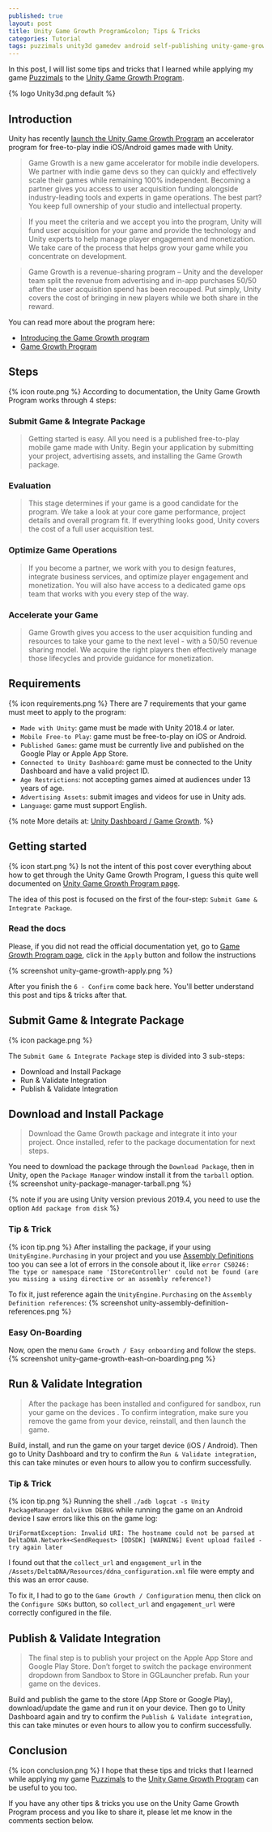 ```yaml
---
published: true
layout: post
title: Unity Game Growth Program&colon; Tips & Tricks
categories: Tutorial
tags: puzzimals unity3d gamedev android self-publishing unity-game-growth-program
---
```

In this post, I will list some tips and tricks that I learned while applying my game [Puzzimals](https://play.google.com/store/apps/details?id=br.com.diegogiacomelli.puzzimals) to the [Unity Game Growth Program](https://unity.com/solutions/mobile/game-growth-program).

{% logo Unity3d.png default %}

## Introduction
Unity has recently [launch the Unity Game Growth Program](https://blogs.unity3d.com/2020/10/13/introducing-the-game-growth-program/) an accelerator program for free-to-play indie iOS/Android games made with Unity.

> Game Growth is a new game accelerator for mobile indie developers. We partner with indie game devs so they can quickly and effectively scale their games while remaining 100% independent. Becoming a partner gives you access to user acquisition funding alongside industry-leading tools and experts in game operations. The best part? You keep full ownership of your studio and intellectual property.

> If you meet the criteria and we accept you into the program, Unity will fund user acquisition for your game and provide the technology and Unity experts to help manage player engagement and monetization. We take care of the process that helps grow your game while you concentrate on development. 

> Game Growth is a revenue-sharing program – Unity and the developer team split the revenue from advertising and in-app purchases 50/50 after the user acquisition spend has been recouped. Put simply, Unity covers the cost of bringing in new players while we both share in the reward. 

You can read more about the program here:
* [Introducing the Game Growth program](https://blogs.unity3d.com/2020/10/13/introducing-the-game-growth-program/)
* [Game Growth Program](https://unity.com/solutions/mobile/game-growth-program)

## Steps
{% icon route.png %}
According to documentation, the Unity Game Growth Program works through 4 steps:

### Submit Game & Integrate Package
> Getting started is easy. All you need is a published free-to-play mobile game made with Unity. Begin your application by submitting your project, advertising assets, and installing the Game Growth package.

### Evaluation
> This stage determines if your game is a good candidate for the program. We take a look at your core game performance, project details and overall program fit. If everything looks good, Unity covers the cost of a full user acquisition test.

### Optimize Game Operations
> If you become a partner, we work with you to design features, integrate business services, and optimize player engagement and monetization. You will also have access to a dedicated game ops team that works with you every step of the way.

### Accelerate your Game
> Game Growth gives you access to the user acquisition funding and resources to take your game to the next level - with a 50/50 revenue sharing model. We acquire the right players then effectively manage those lifecycles and provide guidance for monetization.

## Requirements
{% icon requirements.png %}
There are 7 requirements that your game must meet to apply to the program:

* `Made with Unity`: game must be made with Unity 2018.4 or later.
* `Mobile Free-to Play`: game must be free-to-play on iOS or Android.
* `Published Games`: game must be currently live and published on the Google Play or Apple App Store.
* `Connected to Unity Dashboard`: game must be connected to the Unity Dashboard and have a valid project ID.
* `Age Restrictions`: not accepting games aimed at audiences under 13 years of age.
* `Advertising Assets`: submit images and videos for use in Unity ads. 
* `Language`: game must support English.

{% note More details at: [Unity Dashboard / Game Growth](https://dashboard.unity3d.com/). %}

## Getting started
{% icon start.png %}
Is not the intent of this post cover everything about how to get through the Unity Game Growth Program, I guess this quite well documented on [Unity Game Growth Program page](https://unity.com/solutions/mobile/game-growth-program).

The idea of this post is focused on the first of the four-step: `Submit Game & Integrate Package`. 

### Read the docs
Please, if you did not read the official documentation yet, go to [Game Growth Program page](https://unity.com/solutions/mobile/game-growth-program), click in the `Apply` button and follow the instructions

{% screenshot unity-game-growth-apply.png %}

After you finish the `6 - Confirm` come back here. You'll better understand this post and tips & tricks after that.

## Submit Game & Integrate Package
{% icon package.png %}

The `Submit Game & Integrate Package` step is divided into 3 sub-steps:
* Download and Install Package
* Run & Validate Integration
* Publish & Validate Integration

## Download and Install Package
> Download the Game Growth package and integrate it into your project. Once installed, refer to the package documentation for next steps.

You need to download the package through the `Download Package`, then in Unity, open the `Package Manager` window install it from the `tarball` option.
{% screenshot unity-package-manager-tarball.png %}

{% note if you are using Unity version previous 2019.4, you need to use the option `Add package from disk` %}

### Tip & Trick
{% icon tip.png %}
After installing the package, if your using `UnityEngine.Purchasing` in your project and you use [Assembly Definitions](https://docs.unity3d.com/Manual/ScriptCompilationAssemblyDefinitionFiles.html) too you can see a lot of errors in the console about it, like `error CS0246: The type or namespace name 'IStoreController' could not be found (are you missing a using directive or an assembly reference?)`

To fix it, just reference again the `UnityEngine.Purchasing` on the `Assembly Definition references`:
{% screenshot unity-assembly-definition-references.png %}

### Easy On-Boarding
Now, open the menu `Game Growth / Easy onboarding` and follow the steps.
{% screenshot unity-game-growth-eash-on-boarding.png %}

## Run & Validate Integration
> After the package has been installed and configured for sandbox, run your game on the devices . To confirm integration, make sure you remove the game from your device, reinstall, and then launch the game.

Build, install, and run the game on your target device (iOS / Android).
Then go to Unity Dashboard and try to confirm the `Run & Validate integration`, this can take minutes or even hours to allow you to confirm successfully.

### Tip & Trick
{% icon tip.png %}
Running the shell `./adb logcat -s Unity PackageManager dalvikvm DEBUG` while running the game on an Android device I saw errors like this on the game log:

`UriFormatException: Invalid URI: The hostname could not be parsed
at DeltaDNA.Network+<SendRequest>
[DDSDK] [WARNING] Event upload failed - try again later`

I found out that the `collect_url` and `engagement_url` in the `/Assets/DeltaDNA/Resources/ddna_configuration.xml` file were empty and this was an error cause.

To fix it, I had to go to the `Game Growth / Configuration` menu, then click on the `Configure SDKs` button, so `collect_url` and `engagement_url` were correctly configured in the file.

## Publish & Validate Integration
> The final step is to publish your project on the Apple App Store and Google Play Store. Don’t forget to switch the package environment dropdown from Sandbox to Store in GGLauncher prefab. Run your game on the devices.

Build and publish the game to the store (App Store or Google Play), download/update the game and run it on your device.
Then go to Unity Dashboard again and try to confirm the `Publish & Validate integration`, this can take minutes or even hours to allow you to confirm successfully.

## Conclusion
{% icon conclusion.png %}
I hope that these tips and tricks that I learned while applying my game [Puzzimals](https://play.google.com/store/apps/details?id=br.com.diegogiacomelli.puzzimals) to the [Unity Game Growth Program](https://unity.com/solutions/mobile/game-growth-program) can be useful to you too.

If you have any other tips & tricks you use on the Unity Game Growth Program process and you like to share it, please let me know in the comments section below.